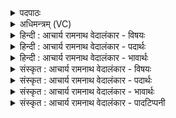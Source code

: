 <details><summary>पदपाठः</summary>

सं꣡मि꣢꣯श्लः। सम्। मि꣣श्लः। अरुषः꣢। भु꣣वः। सूपस्था꣡भिः꣢। सु꣣। उपस्था꣡भिः꣢। न। धे꣣नु꣡भिः꣢। सी꣡द꣢꣯न्। श्ये꣣नः꣢। न। यो꣡नि꣢꣯म्। आ। ८१७।
</details>

<details><summary>अधिमन्त्रम् (VC)</summary>

- पवमानः सोमः
- अहमीयुराङ्गिरसः
- गायत्री
- षड्जः
</details>

<details><summary>हिन्दी : आचार्य रामनाथ वेदालंकार - विषयः</summary>

अगले मन्त्र में परमेश्वर और आचार्य से प्रार्थना की गयी है।
</details>

<details><summary>हिन्दी : आचार्य रामनाथ वेदालंकार - पदार्थः</summary>

पदार्थान्वयभाषाः -  हे पवमान सोम अर्थात् पवित्रकर्त्ता, सद्गुणकर्मस्वभावप्रेरक परमात्मन् वा आचार्य ! (अरुषः) तेज से देदीप्यमान आप (सूपस्थाभिः धेनुभिः) भली-भाँति उपस्थित तृप्तिप्रद स्तुतिवाणियों वा गायों से (न) इस समय (सम्मिश्लः) सम्मानित (भुवः) होवो। और, (श्येनः योनिं न) बाज पक्षी जैसे आवासवृक्ष पर अथवा सूर्य जैसे द्युलोकरूप घर में स्थित होता है, वैसे ही (श्येनः) प्रशंसनीय गतिवाले आप (योनिम्) हृदय-मन्दिर वा गुरुकुलरूप गृह में (आसीदन्) निवास करनेवाले (भुवः) होवो ॥३॥ इस मन्त्र में श्लिष्टोपमालङ्कार है ॥३॥
</details>

<details><summary>हिन्दी : आचार्य रामनाथ वेदालंकार - भावार्थः</summary>

भावार्थभाषाः -  जैसे द्रोणकलश में स्थापित सोमरस गोदुग्ध के साथ मिश्रित कर सम्मानित किया जाता है,वैसे ही हृदय-गृह में स्थापित परमेश्वर का स्तुति-वाणियों से और गुरुकुल में स्थापित आचार्य का धेनुओं से सम्मान करना चाहिए ॥३॥
</details>

<details><summary>संस्कृत : आचार्य रामनाथ वेदालंकार - विषयः</summary>

अथ परमेश्वरमाचार्यं च प्रार्थयते।
</details>

<details><summary>संस्कृत : आचार्य रामनाथ वेदालंकार - पदार्थः</summary>

पदार्थान्वयभाषाः -  हे पवमान सोम पवित्रकर्त्तः सद्गुणकर्मस्वभावप्रेरक परमात्मन् आचार्य वा ! (अरुषः) तेजसा आरोचमानः त्वम् [अरुषम् इति रूपनाम। निघं० ३।७।] (सूपस्थाभिः धेनुभिः) शोभनतया उपस्थिताभिः प्रीणयित्रीभिः अस्माकं स्तुतिवाग्भिः गोभिर्वा। [धेनुरिति वाङ्नाम। निघं० १।११। धेनुः धयतेर्वा धिनोतेर्वा। निरु० ११।४३।] (न२) सम्प्रति (सम्मिश्लः भुवः) सम्मानितः भव। अपि च (श्येनः योनिं न) श्येनः पक्षी यथा आवासवृक्षं यद्वा आदित्यो यथा द्युलोकरूपं गृहमासीदति तथा (श्येनः) शंसनीयगमनः त्वम् (योनिम्) हृदयसदनं गुरुकुलगृहं वा (आसीदन्) निवसन् (भुवः) भव। [श्येनः शंसनीयं गच्छति। निरु० ४।२४। श्येन आदित्यो भवति, श्यायतेर्गतिकर्मणः। निरु० १३।७२। योनिरिति गृहनाम। निघं० ३।४।] ॥३॥ अत्र श्लिष्टोपमालङ्कारः ॥३॥
</details>

<details><summary>संस्कृत : आचार्य रामनाथ वेदालंकार - भावार्थः</summary>

भावार्थभाषाः -  यथा द्रोणकलशे स्थापितः सोमरसः गोदुग्धैः संमिय सम्मान्यते,तथैव हृदयसदने स्थापितः परमेश्वरः स्तुतिवाग्भिर्गुरुकुले स्थापित आचार्यश्च धेनुभिः संमाननीयः ॥३॥
</details>

<details><summary>संस्कृत : आचार्य रामनाथ वेदालंकार - पादटिप्पनी</summary>

टिप्पणी:   १. ऋ० ९।६१।२१, ‘भुवः’ इत्यत्र ‘भ॑व’ इति पाठः। २. न सम्प्रत्यर्थे इति सा०।
</details>